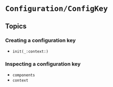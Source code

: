 # ``Configuration/ConfigKey``

## Topics

### Creating a configuration key

- ``init(_:context:)``

### Inspecting a configuration key

- ``components``
- ``context``
